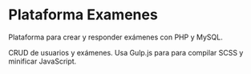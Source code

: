 # Plataforma Examenes
Plataforma para crear y responder exámenes con PHP y MySQL.

CRUD de usuarios y exámenes. Usa Gulp.js para para compilar SCSS y minificar JavaScript.
